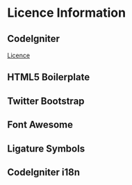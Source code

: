 Licence Information
=============================

## CodeIgniter

[Licence](DOCS/CODEIGNITER-LICENCE.md)

## HTML5 Boilerplate

## Twitter Bootstrap

## Font Awesome

## Ligature Symbols

## CodeIgniter i18n